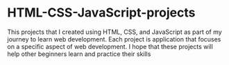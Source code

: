 # HTML-CSS-JavaScript-projects
This projects that I created using HTML, CSS, and JavaScript as part of my journey to learn web development. Each project is application that focuses on a specific aspect of web development. I hope that these projects will help other beginners learn and practice their skills
